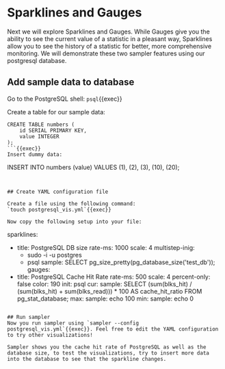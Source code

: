 # Sparklines and Gauges

Next we will explore Sparklines and Gauges. While Gauges give you the ability to see the current value of a statistic in a pleasant way, Sparklines allow you to see the history of a statistic for better, more comprehensive monitoring. We will demonstrate these two sampler features using our postgresql database.

## Add sample data to database
Go to the PostgreSQL shell:
`psql`{{exec}}

Create a table for our sample data:
```
CREATE TABLE numbers (
    id SERIAL PRIMARY KEY,
    value INTEGER
);
```{{exec}}
Insert dummy data:
```
INSERT INTO numbers (value) VALUES 
(1),
(2),
(3),
(10),
(20);
```{{exec}}


## Create YAML configuration file

Create a file using the following command:
`touch postgresql_vis.yml`{{exec}}

Now copy the following setup into your file:
```
sparklines:
  - title: PostgreSQL DB size
    rate-ms: 1000 
    scale: 4 
    multistep-inig: 
      - sudo -i -u postgres
      - psql
    sample: SELECT pg_size_pretty(pg_database_size('test_db'));
gauges:
  - title: PostgreSQL Cache Hit Rate
    rate-ms: 500
    scale: 4
    percent-only: false
    color: 190
    init: psql
    cur:
      sample: SELECT (sum(blks_hit) / (sum(blks_hit) + sum(blks_read))) * 100 AS cache_hit_ratio FROM pg_stat_database;
    max:
      sample: echo 100
    min:
      sample: echo 0
```{{copy}}

## Run sampler
Now you run sampler using `sampler --config postgresql_vis.yml`{{exec}}. Feel free to edit the YAML configuration to try other visualizations!

Sampler shows you the cache hit rate of PostgreSQL as well as the database size, to test the visualizations, try to insert more data into the database to see that the sparkline changes.